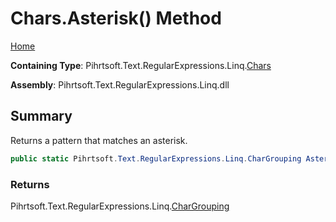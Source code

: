 # Chars\.Asterisk\(\) Method

[Home](../../../../../../README.md)

**Containing Type**: Pihrtsoft\.Text\.RegularExpressions\.Linq\.[Chars](../README.md)

**Assembly**: Pihrtsoft\.Text\.RegularExpressions\.Linq\.dll

## Summary

Returns a pattern that matches an asterisk\.

```csharp
public static Pihrtsoft.Text.RegularExpressions.Linq.CharGrouping Asterisk()
```

### Returns

Pihrtsoft\.Text\.RegularExpressions\.Linq\.[CharGrouping](../../CharGrouping/README.md)


